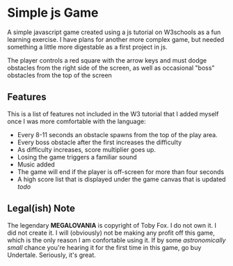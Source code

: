# Simple js Game

A simple javascript game created using a js tutorial on W3schools as a fun learning exercise. I have plans for another more complex game, but needed something a little more digestable as a first project in js. 

The player controls a red square with the arrow keys and must dodge obstacles from the right side of the screen, as well as occasional "boss" obstacles from the top of the screen

## Features

This is a list of features not included in the W3 tutorial that I added myself once I was more comfortable with the language:
- Every 8-11 seconds an obstacle spawns from the top of the play area.
- Every boss obstacle after the first increases the difficulty 
- As difficulty increases, score multiplier goes up.
- Losing the game triggers a familiar sound
- Music added
- The game will end if the player is off-screen for more than four seconds
- A high score list that is displayed under the game canvas that is updated *todo*

## Legal(ish) Note

The legendary **MEGALOVANIA** is copyright of Toby Fox. I do not own it. I did not create it. I will (obviously) not be making any profit off this game, which is the only reason I am confortable using it. If by some *astronomically small* chance you're hearing it for the first time in this game, go buy Undertale. Seriously, it's great.
